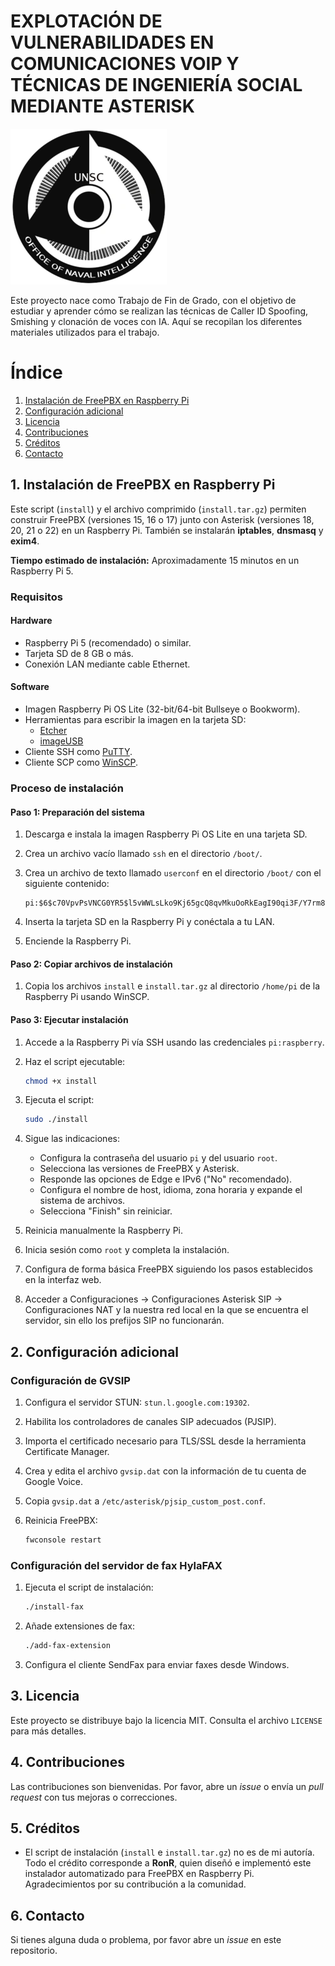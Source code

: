 # EXPLOTACIÓN DE VULNERABILIDADES EN COMUNICACIONES VOIP Y TÉCNICAS DE INGENIERÍA SOCIAL MEDIANTE ASTERISK
![Texto alternativo](img/oni_logo.webp "Título opcional")

Este proyecto nace como Trabajo de Fin de Grado, con el objetivo de estudiar y aprender cómo se realizan las técnicas de Caller ID Spoofing, Smishing y clonación de voces con IA. Aquí se recopilan los diferentes materiales utilizados para el trabajo.



# Índice
1. [Instalación de FreePBX en Raspberry Pi](#1-instalación-de-freepbx-en-raspberry-pi)
2. [Configuración adicional](#2-configuración-adicional)
3. [Licencia](#3-licencia)
4. [Contribuciones](#4-contribuciones)
5. [Créditos](#5-créditos)
6. [Contacto](#6-contacto)

## 1. Instalación de FreePBX en Raspberry Pi

Este script (`install`) y el archivo comprimido (`install.tar.gz`) permiten construir FreePBX (versiones 15, 16 o 17) junto con Asterisk (versiones 18, 20, 21 o 22) en un Raspberry Pi. También se instalarán **iptables**, **dnsmasq** y **exim4**.

**Tiempo estimado de instalación:** Aproximadamente 15 minutos en un Raspberry Pi 5.

### Requisitos

#### Hardware
- Raspberry Pi 5 (recomendado) o similar.
- Tarjeta SD de 8 GB o más.
- Conexión LAN mediante cable Ethernet.

#### Software
- Imagen Raspberry Pi OS Lite (32-bit/64-bit Bullseye o Bookworm).
- Herramientas para escribir la imagen en la tarjeta SD:
  - [Etcher](https://etcher.io/)
  - [imageUSB](http://osforensics.com/downloads/imageusb.zip)
- Cliente SSH como [PuTTY](http://www.chiark.greenend.org.uk/~sgtatham/putty/download.html).
- Cliente SCP como [WinSCP](https://winscp.net/eng/download.php).

### Proceso de instalación

#### Paso 1: Preparación del sistema
1. Descarga e instala la imagen Raspberry Pi OS Lite en una tarjeta SD.
2. Crea un archivo vacío llamado `ssh` en el directorio `/boot/`.
3. Crea un archivo de texto llamado `userconf` en el directorio `/boot/` con el siguiente contenido:

   ```plaintext
   pi:$6$c70VpvPsVNCG0YR5$l5vWWLsLko9Kj65gcQ8qvMkuOoRkEagI90qi3F/Y7rm8eNYZHW8CY6BOIKwMH7a3YYzZYL90zf304cAHLFaZE0
   ```
5. Inserta la tarjeta SD en la Raspberry Pi y conéctala a tu LAN.
6. Enciende la Raspberry Pi.

#### Paso 2: Copiar archivos de instalación
1. Copia los archivos `install` e `install.tar.gz` al directorio `/home/pi` de la Raspberry Pi usando WinSCP.

#### Paso 3: Ejecutar instalación
1. Accede a la Raspberry Pi vía SSH usando las credenciales `pi:raspberry`.
2. Haz el script ejecutable:
   
   ```bash
   chmod +x install
   ```
4. Ejecuta el script:
   
   ```bash
   sudo ./install
   ```
6. Sigue las indicaciones:
   - Configura la contraseña del usuario `pi` y del usuario `root`.
   - Selecciona las versiones de FreePBX y Asterisk.
   - Responde las opciones de Edge e IPv6 ("No" recomendado).
   - Configura el nombre de host, idioma, zona horaria y expande el sistema de archivos.
   - Selecciona "Finish" sin reiniciar.
7. Reinicia manualmente la Raspberry Pi.
8. Inicia sesión como `root` y completa la instalación.
9. Configura de forma básica FreePBX siguiendo los pasos establecidos en la interfaz web.
10. Acceder a Configuraciones -> Configuraciones Asterisk SIP -> Configuraciones NAT y la nuestra red local en la que se encuentra el servidor, sin ello los prefijos SIP no funcionarán.


## 2. Configuración adicional

### Configuración de GVSIP

1. Configura el servidor STUN: `stun.l.google.com:19302`.
2. Habilita los controladores de canales SIP adecuados (PJSIP).
3. Importa el certificado necesario para TLS/SSL desde la herramienta Certificate Manager.
4. Crea y edita el archivo `gvsip.dat` con la información de tu cuenta de Google Voice.
5. Copia `gvsip.dat` a `/etc/asterisk/pjsip_custom_post.conf`.
6. Reinicia FreePBX:
   
   ```bash
   fwconsole restart
   ```

### Configuración del servidor de fax HylaFAX

1. Ejecuta el script de instalación:
   
   ```bash
   ./install-fax
   ```
3. Añade extensiones de fax:
   
   ```bash
   ./add-fax-extension
   ```
5. Configura el cliente SendFax para enviar faxes desde Windows.


## 3. Licencia
Este proyecto se distribuye bajo la licencia MIT. Consulta el archivo `LICENSE` para más detalles.


## 4. Contribuciones

Las contribuciones son bienvenidas. Por favor, abre un *issue* o envía un *pull request* con tus mejoras o correcciones.


## 5. Créditos
- El script de instalación (`install` e `install.tar.gz`) no es de mi autoría. Todo el crédito corresponde a **RonR**, quien diseñó e implementó este instalador automatizado para FreePBX en Raspberry Pi. Agradecimientos por su contribución a la comunidad.

## 6. Contacto
Si tienes alguna duda o problema, por favor abre un *issue* en este repositorio.
